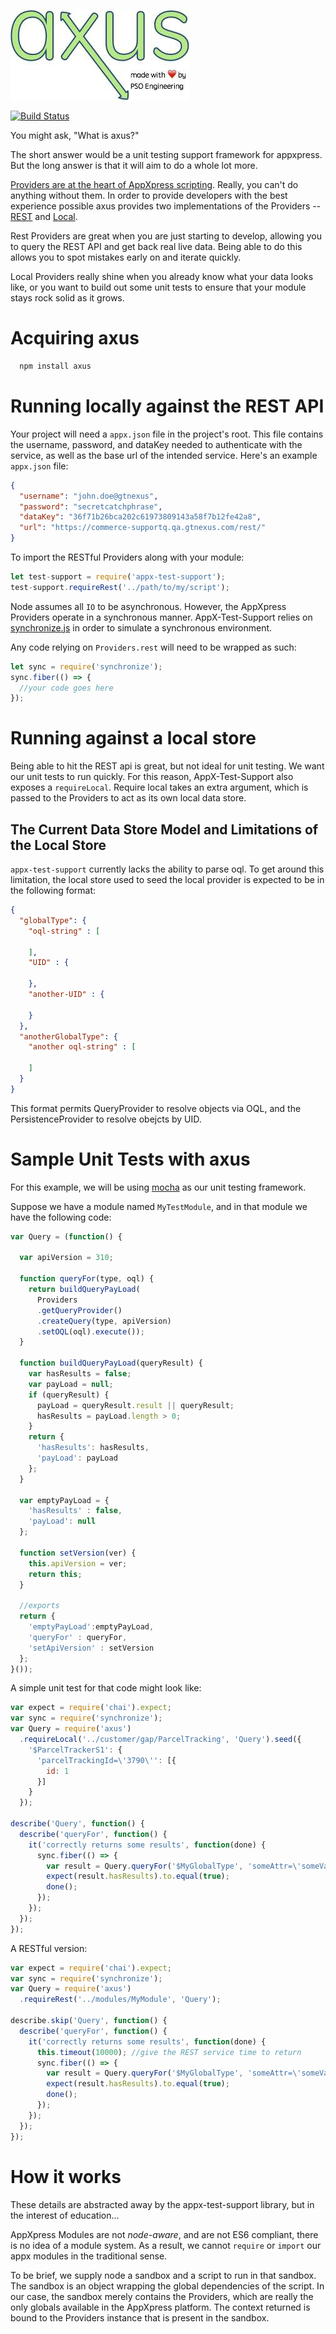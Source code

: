 ![axus](axus.jpg)

[![Build Status](https://travis-ci.org/AppXpress/axus.svg?branch=master)](https://travis-ci.org/AppXpress/axus)

You might ask, "What is axus?"

The short answer would be a unit testing support framework for appxpress. But the long answer is that it will aim to do a whole lot more.

[Providers are at the heart of AppXpress scripting](https://developer.gtnexus.com/platform/scripts). Really, you can't do anything without them. In order to provide developers with the best experience possible axus provides two implementations of the Providers -- [REST](#running-locally-against-the-rest-api) and [Local](#running-against-a-local-store).

Rest Providers are great when you are just starting to develop, allowing you to query the REST API and get back real live data. Being able to do this allows you to spot mistakes early on and iterate quickly.

Local Providers really shine when you already know what your data looks like, or you want to build out some unit tests to ensure that your module stays rock solid as it grows.

# Acquiring axus

```bash
  npm install axus
```

# Running locally against the REST API
Your project will need a `appx.json` file in the project's root. This file contains the username, password, and dataKey needed to authenticate with the service, as well as the base url of the intended service. Here's an example `appx.json` file:

```json
{
  "username": "john.doe@gtnexus",
  "password": "secretcatchphrase",
  "dataKey": "36f71b26bca202c61973809143a58f7b12fe42a8",
  "url": "https://commerce-supportq.qa.gtnexus.com/rest/"
}
```

To import the RESTful Providers along with your module:

```js
let test-support = require('appx-test-support');
test-support.requireRest('../path/to/my/script');
```

Node assumes all `IO` to be asynchronous. However, the AppXpress Providers operate in a synchronous manner. AppX-Test-Support relies on [synchronize.js](http://alexeypetrushin.github.io/synchronize/docs/index.html) in order to simulate a synchronous environment.

Any code relying on `Providers.rest` will need to be wrapped as such:

```js
let sync = require('synchronize');
sync.fiber(() => {
  //your code goes here
});
```

# Running against a local store
Being able to hit the REST api is great, but not ideal for unit testing. We want our unit tests to run quickly. For this reason, AppX-Test-Support also exposes a `requireLocal`. Require local takes an extra argument, which is passed to the Providers to act as its own local data store.

## The Current Data Store Model and Limitations of the Local Store
`appx-test-support` currently lacks the ability to parse oql. To get around this limitation, the local store used to seed the local provider is expected to be in the following format:

```json
{
  "globalType": {
    "oql-string" : [

    ],
    "UID" : {

    },
    "another-UID" : {

    }
  },
  "anotherGlobalType": {
    "another oql-string" : [

    ]
  }
}
```

This format permits QueryProvider to resolve objects via OQL, and the PersistenceProvider to resolve obejcts by UID.

# Sample Unit Tests with axus
For this example, we will be using [mocha](https://mochajs.org/) as our unit testing framework.

Suppose we have a module named `MyTestModule`, and in that module we have the following code:

```js
var Query = (function() {

  var apiVersion = 310;

  function queryFor(type, oql) {
    return buildQueryPayLoad(
      Providers
      .getQueryProvider()
      .createQuery(type, apiVersion)
      .setOQL(oql).execute());
  }

  function buildQueryPayLoad(queryResult) {
    var hasResults = false;
    var payLoad = null;
    if (queryResult) {
      payLoad = queryResult.result || queryResult;
      hasResults = payLoad.length > 0;
    }
    return {
      'hasResults': hasResults,
      'payLoad': payLoad
    };
  }

  var emptyPayLoad = {
    'hasResults' : false,
    'payLoad': null
  };

  function setVersion(ver) {
    this.apiVersion = ver;
    return this;
  }

  //exports
  return {
    'emptyPayLoad':emptyPayLoad,
    'queryFor' : queryFor,
    'setApiVersion' : setVersion
  };
}());
```

A simple unit test for that code might look like:

```js
var expect = require('chai').expect;
var sync = require('synchronize');
var Query = require('axus')
  .requireLocal('../customer/gap/ParcelTracking', 'Query').seed({
    '$ParcelTrackerS1': {
      'parcelTrackingId=\'3790\'': [{
        id: 1
      }]
    }
  });

describe('Query', function() {
  describe('queryFor', function() {
    it('correctly returns some results', function(done) {
      sync.fiber(() => {
        var result = Query.queryFor('$MyGlobalType', 'someAttr=\'someVal\'');
        expect(result.hasResults).to.equal(true);
        done();
      });
    });
  });
});
```

A RESTful version:

```js
var expect = require('chai').expect;
var sync = require('synchronize');
var Query = require('axus')
  .requireRest('../modules/MyModule', 'Query');

describe.skip('Query', function() {
  describe('queryFor', function() {
    it('correctly returns some results', function(done) {
      this.timeout(10000); //give the REST service time to return
      sync.fiber(() => {
        var result = Query.queryFor('$MyGlobalType', 'someAttr=\'someVal\'');
        expect(result.hasResults).to.equal(true);
        done();
      });
    });
  });
});
```

# How it works
These details are abstracted away by the appx-test-support library, but in the interest of education...

AppXpress Modules are not _node-aware_, and are not ES6 compliant, there is no idea of a module system. As a result, we cannot `require` or `import` our appx modules in the traditional sense.

To be brief, we supply node a sandbox and a script to run in that sandbox. The sandbox is an object wrapping the global dependencies of the script. In our case, the sandbox merely contains the Providers, which are really the only globals available in the AppXpress platform. The context returned is bound to the  Providers instance that is present in the sandbox.
